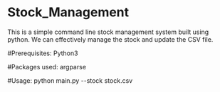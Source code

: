 # Stock_Management

This is a simple command line stock management system built using python. We can effectively manage the stock and update the CSV file.

#Prerequisites:
Python3

#Packages used:
argparse

#Usage:
python main.py --stock stock.csv
